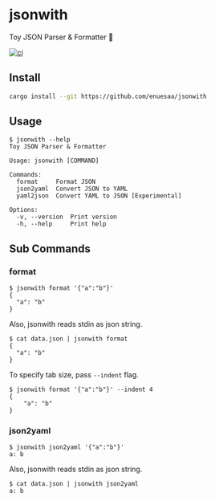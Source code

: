 # jsonwith
Toy JSON Parser & Formatter 🎨

[![ci](https://github.com/enuesaa/jsonwith/actions/workflows/ci.yml/badge.svg)](https://github.com/enuesaa/jsonwith/actions/workflows/ci.yml)

## Install
```bash
cargo install --git https://github.com/enuesaa/jsonwith
```

## Usage
```console
$ jsonwith --help
Toy JSON Parser & Formatter

Usage: jsonwith [COMMAND]

Commands:
  format     Format JSON
  json2yaml  Convert JSON to YAML
  yaml2json  Convert YAML to JSON [Experimental]

Options:
  -v, --version  Print version
  -h, --help     Print help
```

## Sub Commands
### format
```console
$ jsonwith format '{"a":"b"}'
{
  "a": "b"
}
```
Also, jsonwith reads stdin as json string.
```console
$ cat data.json | jsonwith format
{
  "a": "b"
}
```
To specify tab size, pass `--indent` flag.
```console
$ jsonwith format '{"a":"b"}' --indent 4
{
    "a": "b"
}
```

### json2yaml
```console
$ jsonwith json2yaml '{"a":"b"}'
a: b
```
Also, jsonwith reads stdin as json string.
```console
$ cat data.json | jsonwith json2yaml
a: b
```
